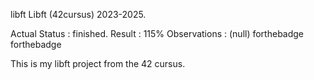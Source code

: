 libft
Libft (42cursus) 2023-2025.

Actual Status : finished.
Result : 115%
Observations : (null)
forthebadge forthebadge

This is my libft project from the 42 cursus.
